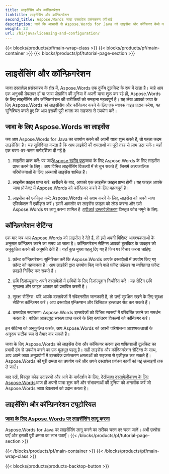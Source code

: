 ```yaml
---
title: लाइसेंसिंग और कॉन्फ़िगरेशन
linktitle: लाइसेंसिंग और कॉन्फ़िगरेशन
second_title: Aspose.Words जावा दस्तावेज़ प्रसंस्करण एपीआई
description: जानें कि आसानी से Aspose.Words for Java को लाइसेंस और कॉन्फ़िगर कैसे करें। अपने Java अनुप्रयोगों में दस्तावेज़ प्रसंस्करण के लिए इस शक्तिशाली टूलकिट को सेट अप करने की पेचीदगियों में गोता लगाएँ।
weight: 23
url: /hi/java/licensing-and-configuration/
---
```


{{< blocks/products/pf/main-wrap-class >}}
{{< blocks/products/pf/main-container >}}
{{< blocks/products/pf/tutorial-page-section >}}

# लाइसेंसिंग और कॉन्फ़िगरेशन

जावा दस्तावेज़ प्रसंस्करण के क्षेत्र में, Aspose.Words एक दुर्जेय टूलकिट के रूप में खड़ा है। चाहे आप एक अनुभवी डेवलपर हों या जावा प्रोग्रामिंग की दुनिया में अपनी यात्रा शुरू कर रहे हों, Aspose.Words के लिए लाइसेंसिंग और कॉन्फ़िगरेशन की बारीकियों को समझना महत्वपूर्ण है। यह लेख आपको जावा के लिए Aspose.Words को लाइसेंसिंग और कॉन्फ़िगर करने के लिए एक व्यापक गाइड प्रदान करेगा, यह सुनिश्चित करते हुए कि आप इसकी पूरी क्षमता का सहजता से उपयोग करें।

## जावा के लिए Aspose.Words का लाइसेंस

जब आप Aspose.Words for Java का उपयोग करने की अपनी यात्रा शुरू करते हैं, तो पहला कदम लाइसेंसिंग है। यह सुनिश्चित करता है कि आप लाइब्रेरी की क्षमताओं का पूरी तरह से लाभ उठा सकें। यहाँ एक चरण-दर-चरण मार्गदर्शिका दी गई है:

1.  लाइसेंस प्राप्त करें: पर जाएँ[Aspose खरीद पृष्ठ](https://purchase.aspose.com/buy)जावा के लिए Aspose.Words के लिए लाइसेंस प्राप्त करने के लिए। आप विभिन्न लाइसेंसिंग विकल्पों में से चुन सकते हैं, जिसमें अल्पकालिक परियोजनाओं के लिए अस्थायी लाइसेंस शामिल हैं।

2. लाइसेंस फ़ाइल प्राप्त करें: खरीदने के बाद, आपको एक लाइसेंस फ़ाइल प्राप्त होगी। यह फ़ाइल आपके जावा प्रोजेक्ट में Aspose.Words को कॉन्फ़िगर करने के लिए महत्वपूर्ण है।

3.  लाइसेंस को एकीकृत करें: Aspose.Words को सक्षम करने के लिए, लाइसेंस को अपने जावा एप्लिकेशन में एकीकृत करें। इसमें आमतौर पर लाइसेंस फ़ाइल को लोड करना और उसे Aspose.Words पर लागू करना शामिल है।[एपीआई दस्तावेज़ीकरण](https://reference.aspose.com/words/java/) विस्तृत कोड नमूने के लिए.

## कॉन्फ़िगरेशन सेटिंग्स

एक बार जब आप Aspose.Words को लाइसेंस दे देते हैं, तो इसे अपनी विशिष्ट आवश्यकताओं के अनुसार कॉन्फ़िगर करने का समय आ जाता है। कॉन्फ़िगरेशन सेटिंग्स आपको टूलकिट के व्यवहार को अनुकूलित करने की अनुमति देती हैं। यहाँ कुछ मुख्य पहलू दिए गए हैं जिन पर विचार करना चाहिए:

1. फ़ॉन्ट कॉन्फ़िगरेशन: सुनिश्चित करें कि Aspose.Words आपके दस्तावेज़ों में उपयोग किए गए फ़ॉन्ट को पहचानता है। आप लाइब्रेरी द्वारा उपयोग किए जाने वाले फ़ॉन्ट फ़ोल्डर या व्यक्तिगत फ़ॉन्ट फ़ाइलें निर्दिष्ट कर सकते हैं।

2. छवि रिज़ॉल्यूशन: अपने दस्तावेज़ों में छवियों के लिए रिज़ॉल्यूशन निर्धारित करें। यह सेटिंग छवि गुणवत्ता और फ़ाइल आकार को प्रभावित करती है।

3. सुरक्षा सेटिंग्स: यदि आपके दस्तावेज़ों में संवेदनशील जानकारी है, तो उन्हें सुरक्षित रखने के लिए सुरक्षा सेटिंग्स कॉन्फ़िगर करें। आप दस्तावेज़ एन्क्रिप्शन और डिजिटल हस्ताक्षर सेट कर सकते हैं।

4. दस्तावेज़ रूपांतरण: Aspose.Words दस्तावेज़ों को विभिन्न स्वरूपों में परिवर्तित करने का समर्थन करता है। वांछित आउटपुट स्वरूप प्राप्त करने के लिए रूपांतरण विकल्पों को कॉन्फ़िगर करें।

इन सेटिंग्स को अनुकूलित करके, आप Aspose.Words को अपनी परियोजना आवश्यकताओं के अनुरूप सटीक रूप से तैयार कर सकते हैं।

जावा के लिए Aspose.Words को लाइसेंस देना और कॉन्फ़िगर करना इस शक्तिशाली टूलकिट का प्रभावी ढंग से उपयोग करने का एक मूलभूत पहलू है। सही लाइसेंस और कॉन्फ़िगरेशन सेटिंग्स के साथ, आप अपने जावा अनुप्रयोगों में दस्तावेज़ प्रसंस्करण क्षमताओं को सहजता से एकीकृत कर सकते हैं। Aspose.Words की पूरी क्षमता का उपयोग करें और अपने दस्तावेज़ प्रबंधन कार्यों को नई ऊंचाइयों तक ले जाएँ।

 याद रखें, विस्तृत कोड उदाहरणों और आगे के मार्गदर्शन के लिए, देखें[जावा दस्तावेज़ीकरण के लिए Aspose.Words](https://reference.aspose.com/words/java/)आज ही अपनी यात्रा शुरू करें और संभावनाओं की दुनिया को अनलॉक करें जो Aspose.Words जावा डेवलपर्स को प्रदान करता है।

## लाइसेंसिंग और कॉन्फ़िगरेशन ट्यूटोरियल
### [जावा के लिए Aspose.Words पर लाइसेंसिंग लागू करना](./applying-licensing/)
Aspose.Words for Java पर लाइसेंसिंग लागू करने का तरीका चरण दर चरण जानें। अभी एक्सेस पाएँ और इसकी पूरी क्षमता का लाभ उठाएँ।
{{< /blocks/products/pf/tutorial-page-section >}}

{{< /blocks/products/pf/main-container >}}
{{< /blocks/products/pf/main-wrap-class >}}

{{< blocks/products/products-backtop-button >}}
